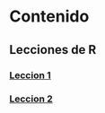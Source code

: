 # Contenido

## Lecciones de R
### [Leccion 1](lessons/lesson1/main.rmd)
### [Leccion 2](lessons/lesson2/main.rmd)
